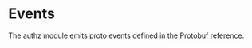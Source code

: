 # Events

The authz module emits proto events defined in [the Protobuf reference](https://github.com/EnigmasLab/enigma-core/blob/dev/third_party/proto/cosmos/authz/v1beta1/event.proto).
